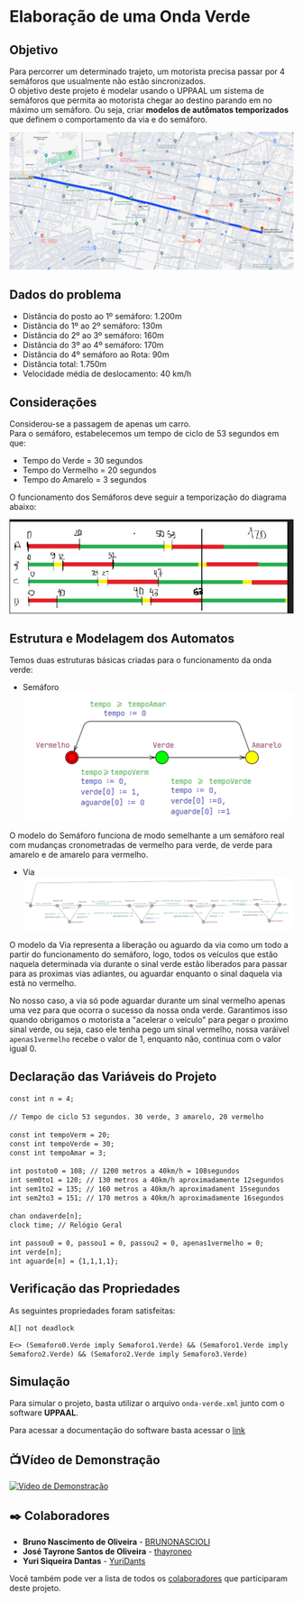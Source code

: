 # Elaboração de uma Onda Verde

## Objetivo

Para percorrer um determinado trajeto, um motorista precisa passar por 4 semáforos que usualmente não estão sincronizados.<br />
O objetivo deste projeto é modelar usando o UPPAAL um sistema de semáforos que permita ao motorista chegar ao destino parando em no máximo um semáforo. Ou seja, criar **modelos de autômatos temporizados** que definem o comportamento da via e do semáforo. 

![Trajeto Especificado](data/trajeto.png)

## Dados do problema

- Distância do posto ao 1º semáforo: 1.200m
- Distância do 1º ao 2º semáforo: 130m
- Distância do 2º ao 3º semáforo: 160m
- Distância do 3º ao 4º semáforo: 170m
- Distância do 4º semáforo ao Rota: 90m
- Distância total: 1.750m
- Velocidade média de deslocamento: 40 km/h

## Considerações

Considerou-se a passagem de apenas um carro. <br />
Para o semáforo, estabelecemos um tempo de ciclo de 53 segundos em que: <br />

- Tempo do Verde = 30 segundos
- Tempo do Vermelho = 20 segundos
- Tempo do Amarelo = 3 segundos

O funcionamento dos Semáforos deve seguir a temporização do diagrama abaixo:

![Diagrama de Tempo dos Semáforos](data/diagrama.jpg)

## Estrutura e Modelagem dos Automatos

Temos duas estruturas básicas criadas para o funcionamento da onda verde:

- Semáforo </br>
![Modelo do Semáforos](data/semaforo.png)

O modelo do Semáforo funciona de modo semelhante a um semáforo real com mudanças cronometradas de vermelho para verde, de verde para amarelo e de amarelo para vermelho. </br>

- Via </br>
![Modelo da Via](data/via.png)

O modelo da Via representa a liberação ou aguardo da via como um todo a partir do funcionamento do semáforo, logo, todos os veículos que estão naquela determinada via durante o sinal verde estão liberados para passar para as proximas vias adiantes, ou aguardar enquanto o sinal daquela via está no vermelho.  

No nosso caso, a via só pode aguardar durante um sinal vermelho apenas uma vez para que ocorra o sucesso da nossa onda verde. Garantimos isso quando obrigamos o motorista a "acelerar o veículo" para pegar o proximo sinal verde, ou seja, caso ele tenha pego um sinal vermelho, nossa varáivel `apenas1vermelho` recebe o valor de 1, enquanto não, continua com o valor igual 0. 

## Declaração das Variáveis do Projeto

```
const int n = 4;

// Tempo de ciclo 53 segundos. 30 verde, 3 amarelo, 20 vermelho

const int tempoVerm = 20;
const int tempoVerde = 30;
const int tempoAmar = 3;

int postoto0 = 108; // 1200 metros a 40km/h = 108segundos
int sem0to1 = 120; // 130 metros a 40km/h aproximadamente 12segundos
int sem1to2 = 135; // 160 metros a 40km/h aproximadament 15segundos
int sem2to3 = 151; // 170 metros a 40km/h aproximadamente 16segundos

chan ondaverde[n];
clock time; // Relógio Geral

int passou0 = 0, passou1 = 0, passou2 = 0, apenas1vermelho = 0;
int verde[n];
int aguarde[n] = {1,1,1,1};
```

## Verificação das Propriedades

As seguintes propriedades foram satisfeitas:

```
A[] not deadlock
```
```
E<> (Semaforo0.Verde imply Semaforo1.Verde) && (Semaforo1.Verde imply Semaforo2.Verde) && (Semaforo2.Verde imply Semaforo3.Verde)
```

## Simulação

Para simular o projeto, basta utilizar o arquivo `onda-verde.xml` junto com o software **UPPAAL**.  

Para acessar a documentação do software basta acessar o [link](https://docs.uppaal.org/)

## 📺Vídeo de Demonstração

[![Vídeo de Demonstração](https://img.youtube.com/vi/zFAvdG2gaKU/hqdefault.jpg)](https://youtu.be/zFAvdG2gaKU)


## ✒️ Colaboradores
* **Bruno Nascimento de Oliveira** - [BRUNONASCIOLI](https://github.com/BRUNONASCIOLI)
* **José Tayrone Santos de Oliveira** - [thayroneo](https://github.com/thayroneo)
* **Yuri Siqueira Dantas** - [YuriDants](https://github.com/YuriDants)

Você também pode ver a lista de todos os [colaboradores](https://github.com/BRUNONASCIOLI/Projeto_STR/colaboradores) que participaram deste projeto.
